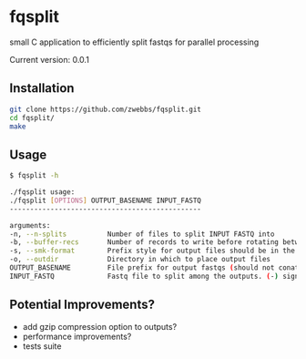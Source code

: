 # fqsplit
small C application to efficiently split fastqs for parallel processing

Current version: 0.0.1

## Installation
```bash
git clone https://github.com/zwebbs/fqsplit.git
cd fqsplit/
make
```
## Usage
```bash
$ fqsplit -h

./fqsplit usage:
./fqsplit [OPTIONS] OUTPUT_BASENAME INPUT_FASTQ
-----------------------------------------------

arguments:
-n, --n-splits			Number of files to split INPUT FASTQ into
-b, --buffer-recs		Number of records to write before rotating between output files
-s, --smk-format		Prefix style for output files should be in the snakemake scatter style (etc. 1-of-n.)
-o, --outdir			Directory in which to place output files
OUTPUT_BASENAME			File prefix for output fastqs (should not conatin suffix (i.e.e .fastq)
INPUT_FASTQ				Fastq file to split among the outputs. (-) signifies piping from stdin

```


## Potential Improvements?
 * add gzip compression option to outputs?
 * performance improvements?
 * tests suite
